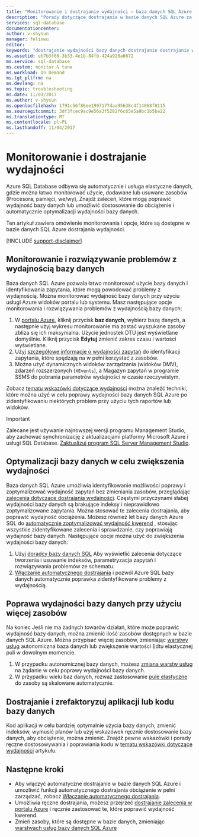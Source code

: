 ```yaml
---
title: "Monitorowanie i dostrajanie wydajności — baza danych SQL Azure | Dokumentacja firmy Microsoft"
description: "Porady dotyczące dostrajania w bazie danych SQL Azure za pośrednictwem oceny i poprawa wydajności."
services: sql-database
documentationcenter: 
author: v-shysun
manager: felixwu
editor: 
keywords: "dostrajanie wydajności bazy danych dostrajanie dostrajanie wskazówki dotyczące wydajności programu sql wydajności programu SQL dostrajania wydajności bazy danych sql"
ms.assetid: eb7b3f66-3b33-4e1b-84fb-424a928a6672
ms.service: sql-database
ms.custom: monitor & tune
ms.workload: On Demand
ms.tgt_pltfrm: na
ms.devlang: na
ms.topic: troubleshooting
ms.date: 11/03/2017
ms.author: v-shysun
ms.openlocfilehash: 1791c56f86ee1997177daa95638c4f14068f8115
ms.sourcegitcommit: 3df3fcec9ac9e56a3f5282f6c65e5a9bc1b5ba22
ms.translationtype: MT
ms.contentlocale: pl-PL
ms.lasthandoff: 11/04/2017
---
```

# <a name="monitoring-and-performance-tuning"></a>Monitorowanie i dostrajanie wydajności

Azure SQL Database odbywa się automatycznie i usługa elastyczne danych, gdzie można łatwo monitorować użycie, dodawane lub usuwane zasobów (Procesora, pamięci, we/wy), Znajdź zaleceń, które mogą poprawić wydajność bazy danych lub umożliwić dostosowanie do obciążenie i automatycznie optymalizacji wydajności bazy danych.

Ten artykuł zawiera omówienie monitorowania i opcje, które są dostępne w bazie danych SQL Azure dostrajania wydajności.

[!INCLUDE [support-disclaimer](../../includes/support-disclaimer.md)]

## <a name="monitoring-and-troubleshooting-database-performance"></a>Monitorowanie i rozwiązywanie problemów z wydajnością bazy danych

Baza danych SQL Azure pozwala łatwo monitorować użycie bazy danych i identyfikowania zapytania, które mogą powodować problemy z wydajnością. Można monitorować wydajność bazy danych przy użyciu usługi Azure widoków portalu lub systemu. Masz następujące opcje monitorowania i rozwiązywania problemów z wydajnością bazy danych:

1. W [portalu Azure](https://portal.azure.com), kliknij przycisk **baz danych**, wybierz bazę danych, a następnie użyj wykresu monitorowanie ma zostać wyszukane zasoby zbliża się ich maksymalna. Użycie jednostek DTU jest wyświetlane domyślnie. Kliknij przycisk **Edytuj** zmienić zakres czasu i wartości wyświetlane.
2. Użyj [szczegółowe informacje o wydajności zapytań](sql-database-query-performance.md) do identyfikacji zapytania, które spędzają na w pełni korzystać z zasobów.
3. Można użyć dynamicznych widoków zarządzania (widoków DMV), zdarzeń rozszerzonych (`XEvents`), a Magazyn zapytań w programie SSMS do pobrania parametrów wydajności w czasie rzeczywistym.

Zobacz [tematu wskazówki dotyczące wydajności](sql-database-performance-guidance.md) można znaleźć techniki, które można użyć w celu poprawy wydajności bazy danych SQL Azure po zidentyfikowaniu niektórych problem przy użyciu tych raportów lub widoków.

> [!IMPORTANT] 
> Zalecane jest używanie najnowszej wersji programu Management Studio, aby zachować synchronizację z aktualizacjami platformy Microsoft Azure i usługi SQL Database. [Zaktualizuj program SQL Server Management Studio](https://msdn.microsoft.com/library/mt238290.aspx).
>

## <a name="optimize-database-to-improve-performance"></a>Optymalizacji bazy danych w celu zwiększenia wydajności

Baza danych SQL Azure umożliwia identyfikowanie możliwości poprawy i zoptymalizować wydajność zapytań bez zmieniania zasobów, przeglądając [zalecenia dotyczące dostrajania wydajności](sql-database-advisor.md). Częstymi przyczynami słabej wydajności bazy danych są brakujące indeksy i nieprawidłowo zoptymalizowane zapytania. Można stosować te zalecenia dostrajania, aby poprawić wydajność obciążenia.
Możesz również let bazy danych Azure SQL do [automatycznie zoptymalizować wydajność kwerend](sql-database-automatic-tuning.md) , stosując wszystkie zidentyfikowane zalecenia i sprawdzanie, czy poprawiają wydajność bazy danych. Następujące opcje można użyć do zwiększenia wydajności bazy danych:

1. Użyj [doradcy bazy danych SQL](sql-database-advisor-portal.md) Aby wyświetlić zalecenia dotyczące tworzenia i usuwanie indeksów, parametryzacja zapytań i rozwiązywania problemów ze schematu.
2. [Włączanie automatycznego dostrajania](sql-database-automatic-tuning-enable.md) i pozwól Azure SQL bazy danych automatycznie poprawka zidentyfikowane problemy z wydajnością.

## <a name="improving-database-performance-with-more-resources"></a>Poprawa wydajności bazy danych przy użyciu więcej zasobów

Na koniec Jeśli nie ma żadnych towarów działań, które może poprawić wydajność bazy danych, można zmienić ilość zasobów dostępnych w bazie danych SQL Azure. Można przypisać więcej zasobów, zmieniając [warstwy usług](sql-database-service-tiers.md) autonomiczna baza danych lub zwiększenie wartości Edtu elastycznej puli w dowolnym momencie.
1. W przypadku autonomicznej bazy danych, możesz [zmiana warstw usług](sql-database-service-tiers.md) na żądanie w celu poprawy wydajności bazy danych.
2. W przypadku wielu baz danych, rozważ zastosowanie [pule elastyczne](sql-database-elastic-pool-guidance.md) do zasoby są skalowane automatycznie.

## <a name="tune-and-refactor-application-or-database-code"></a>Dostrajanie i zrefaktoryzuj aplikacji lub kodu bazy danych

Kod aplikacji w celu bardziej optymalnie użycia bazy danych, zmienić indeksów, wymusić planów lub użyj wskazówek ręcznie dostosowanie bazy danych, aby obciążenie, można zmienić. Znajdź pewne wskazówki i porady ręczne dostosowywania i poprawiania kodu w [tematu wskazówki dotyczące wydajności](sql-database-performance-guidance.md) artykułu.


## <a name="next-steps"></a>Następne kroki

- Aby włączyć automatyczne dostrajanie w bazie danych SQL Azure i umożliwić funkcji automatycznego dostrajania obciążenie w pełni zarządzać, zobacz [Włączanie automatycznego dostrajania](sql-database-automatic-tuning-enable.md).
- Umożliwia ręczne dostrajania, możesz przejrzeć [dostrajanie zalecenia w portalu Azure](sql-database-advisor-portal.md) i ręcznie zastosować te, które poprawić wydajność kwerend.
- Zmień zasoby, które są dostępne w bazie danych, zmieniając [warstwach usług bazy danych SQL Azure](sql-database-performance-guidance.md)
